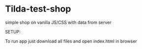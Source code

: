 # Tilda-test-shop
simple shop on vanilla JS/CSS with data from server

SETUP:

To run app just download all files and open index.html in browser
